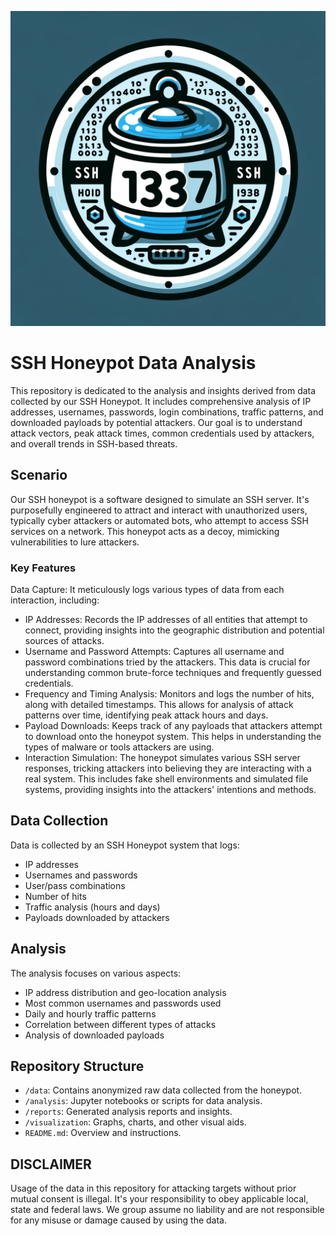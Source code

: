 ![SSH Honeypot](./logo.webp)

# SSH Honeypot Data Analysis
This repository is dedicated to the analysis and insights derived from data collected by our SSH Honeypot. It includes comprehensive analysis of IP addresses, usernames, passwords, login combinations, traffic patterns, and downloaded payloads by potential attackers. Our goal is to understand attack vectors, peak attack times, common credentials used by attackers, and overall trends in SSH-based threats.

## Scenario
Our SSH honeypot is a software designed to simulate an SSH server. It's purposefully engineered to attract and interact with unauthorized users, typically cyber attackers or automated bots, who attempt to access SSH services on a network. This honeypot acts as a decoy, mimicking vulnerabilities to lure attackers.

### Key Features
Data Capture: It meticulously logs various types of data from each interaction, including:
- IP Addresses: Records the IP addresses of all entities that attempt to connect, providing insights into the geographic distribution and potential sources of attacks.
- Username and Password Attempts: Captures all username and password combinations tried by the attackers. This data is crucial for understanding common brute-force techniques and frequently guessed credentials.
- Frequency and Timing Analysis: Monitors and logs the number of hits, along with detailed timestamps. This allows for analysis of attack patterns over time, identifying peak attack hours and days.
- Payload Downloads: Keeps track of any payloads that attackers attempt to download onto the honeypot system. This helps in understanding the types of malware or tools attackers are using.
- Interaction Simulation: The honeypot simulates various SSH server responses, tricking attackers into believing they are interacting with a real system. This includes fake shell environments and simulated file systems, providing insights into the attackers' intentions and methods.

## Data Collection
Data is collected by an SSH Honeypot system that logs:
- IP addresses
- Usernames and passwords
- User/pass combinations
- Number of hits
- Traffic analysis (hours and days)
- Payloads downloaded by attackers

## Analysis
The analysis focuses on various aspects:
- IP address distribution and geo-location analysis
- Most common usernames and passwords used
- Daily and hourly traffic patterns
- Correlation between different types of attacks
- Analysis of downloaded payloads

## Repository Structure
- `/data`: Contains anonymized raw data collected from the honeypot.
- `/analysis`: Jupyter notebooks or scripts for data analysis.
- `/reports`: Generated analysis reports and insights.
- `/visualization`: Graphs, charts, and other visual aids.
- `README.md`: Overview and instructions.

## DISCLAIMER
Usage of the data in this repository for attacking targets without prior mutual consent is illegal. It's your responsibility to obey applicable local, state and federal laws.
We group assume no liability and are not responsible for any misuse or damage caused by using the data.
